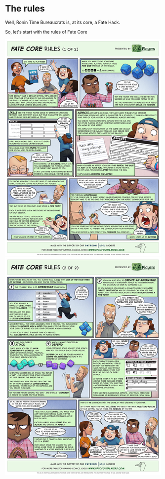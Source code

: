 # The rules

Well, Ronin Time Bureaucrats is, at its core, a Fate Hack.

So, let's start with the rules of Fate Core

![](/assets/FATE_01_998px.jpg)![](/assets/FATE_02_998px.jpg)

